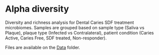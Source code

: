 # Alpha diversity 
Diversity and richness analysis for Dental Caries SDF treatment microbiomes. Samples are grouped based on sample type (Saliva vs Plaque), plaque type (Infected vs Contralateral), patient condition (Caries Active, Caries Free, SDF treated, Non-responder).

Files are available on the [Data](https://github.com/mariaasierra/Dental_Caries/tree/master/Data) folder.

